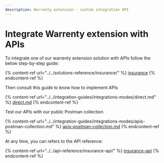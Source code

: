 ```yaml
---
description: Warrenty extension - custom integration API
---
```


# Integrate Warrenty extension with APIs

To integrate one of our warrenty extension solution with APIs follow the below step-by-step guide:  &#x20;

{% content-ref url="../../solutions-reference/insurance/" %}
[insurance](../../solutions-reference/insurance/)
{% endcontent-ref %}

Then consult this guide to know how to implement APIs

{% content-ref url="../../integration-guides/integrations-modes/direct.md" %}
[direct.md](../../integration-guides/integrations-modes/direct.md)
{% endcontent-ref %}

Test our APIs with our public Postman collection

{% content-ref url="../../integration-guides/integrations-modes/apis-postman-collection.md" %}
[apis-postman-collection.md](../../integration-guides/integrations-modes/apis-postman-collection.md)
{% endcontent-ref %}

At any time, you can refers to the API reference:&#x20;

{% content-ref url="../../api-reference/insurance-api/" %}
[insurance-api](../../api-reference/insurance-api/)
{% endcontent-ref %}
